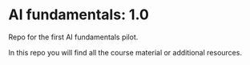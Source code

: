 # AI fundamentals: 1.0

Repo for the first AI fundamentals pilot.

In this repo you will find all the course material or additional resources.
